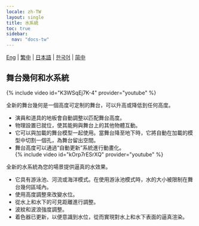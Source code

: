 ```yaml
---
locale: zh-TW
layout: single
title: 水系統
toc: true
sidebar:
  nav: "docs-tw"
---
```

[Eng](/dancexr/features/water_system) | [繁中](/tw/dancexr/features/water_system) | [日本語](/jp/dancexr/features/water_system) | [한국어](/kr/dancexr/features/water_system) | [简中](/zh/dancexr/features/water_system)

## 舞台幾何和水系統
{% include video id="K3WSqEj7K-4" provider="youtube" %}

全新的舞台幾何是一個高度可定制的舞台，可以升高或降低到任何高度。
* 演員和道具的地板會自動調整以匹配舞台高度。
* 物理設置已就位，使其能夠與舞台上的其他物體互動。
* 它可以與加載的舞台模型一起使用。當舞台降至地下時，它將自動在加載的模型中切割一個孔，為舞台留出空間。
* 舞台高度可以通過“自動更新”系統進行動畫化。  
{% include video id="kOrp7rESrXQ" provider="youtube" %}

全新的水系統為您的場景提供逼真的水效果。
* 它具有游泳池、河流或海洋模式。在使用游泳池模式時，水的大小被限制在舞台幾何區域內。
* 使用高度調整來改變水位。
* 從水上和水下的可見距離進行調整。
* 波紋和波浪強度調整。
* 着色器已更新，以便意識到水位，從而實現對水上和水下表面的逼真渲染。